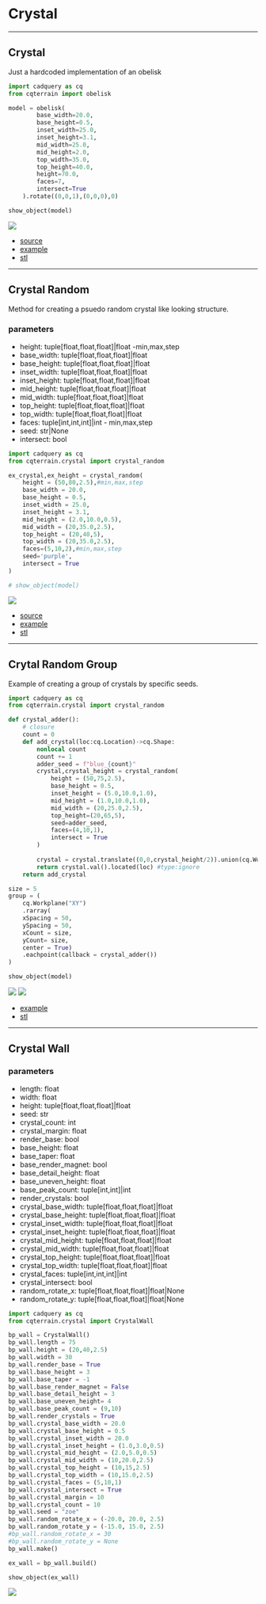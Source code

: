 # Crystal

---

## Crystal
Just a hardcoded implementation of an obelisk

``` python
import cadquery as cq
from cqterrain import obelisk

model = obelisk(
        base_width=20.0,
        base_height=0.5,
        inset_width=25.0,
        inset_height=3.1,
        mid_width=25.0,
        mid_height=2.0,
        top_width=35.0,
        top_height=40.0,
        height=70.0,
        faces=7,
        intersect=True
    ).rotate((0,0,1),(0,0,0),0)

show_object(model)
```

![](image/crystal/01.png)

* [source](../src/cqterrain/obelisk.py)
* [example](../example/crystal/crystal.py)
* [stl](../stl/crystal.stl)
  
---

## Crystal Random
Method for creating a psuedo random crystal like looking structure.

### parameters
* height: tuple[float,float,float]|float -min,max,step
* base_width: tuple[float,float,float]|float
* base_height: tuple[float,float,float]|float
* inset_width: tuple[float,float,float]|float
* inset_height: tuple[float,float,float]|float
* mid_height: tuple[float,float,float]|float
* mid_width: tuple[float,float,float]|float
* top_height: tuple[float,float,float]|float
* top_width: tuple[float,float,float]|float
* faces: tuple[int,int,int]|int - min,max,step
* seed: str|None
* intersect: bool

``` python
import cadquery as cq
from cqterrain.crystal import crystal_random

ex_crystal,ex_height = crystal_random(
    height = (50,80,2.5),#min,max,step
    base_width = 20.0,
    base_height = 0.5,
    inset_width = 25.0,
    inset_height = 3.1,
    mid_height = (2.0,10.0,0.5),
    mid_width = (20,35.0,2.5),
    top_height = (20,40,5),
    top_width = (20,35.0,2.5),
    faces=(5,10,2),#min,max,step
    seed='purple',
    intersect = True
)

# show_object(model)
```

![](image/crystal/02.png)

* [source](../src/cqterrain/crystal_random.py)
* [example](../example/crystal/crystal_random.py)
* [stl](../stl/crystal_random.stl)
  
---

## Crytal Random Group
Example of creating a group of crystals by specific seeds.

``` python
import cadquery as cq
from cqterrain.crystal import crystal_random

def crystal_adder():
    # closure
    count = 0
    def add_crystal(loc:cq.Location)->cq.Shape:
        nonlocal count
        count += 1
        adder_seed = f"blue_{count}"
        crystal,crystal_height = crystal_random(
            height = (50,75,2.5), 
            base_height = 0.5,
            inset_height = (5.0,10.0,1.0),
            mid_height = (1.0,10.0,1.0),
            mid_width = (20,25.0,2.5),
            top_height=(20,65,5),
            seed=adder_seed,
            faces=(4,10,1),
            intersect = True
        )
        
        crystal = crystal.translate((0,0,crystal_height/2)).union(cq.Workplane("XY").text(adder_seed,10,5).translate((0,25,30)))
        return crystal.val().located(loc) #type:ignore
    return add_crystal

size = 5
group = (
    cq.Workplane("XY")
    .rarray(
    xSpacing = 50, 
    ySpacing = 50,
    xCount = size, 
    yCount= size,
    center = True)
    .eachpoint(callback = crystal_adder())
)

show_object(model)
```

![](image/crystal/03.png)
![](image/crystal/04.png)

* [example](../example/crystal/crystal_random_group.py)
* [stl](../stl/crystal_random_group.stl)
  
---

## Crystal Wall

### parameters
* length: float 
* width: float 
* height: tuple[float,float,float]|float 
* seed: str
* crystal_count: int 
* crystal_margin: float 
* render_base: bool 
* base_height: float 
* base_taper: float 
* base_render_magnet: bool 
* base_detail_height: float 
* base_uneven_height: float 
* base_peak_count: tuple[int,int]|int 
* render_crystals: bool 
* crystal_base_width: tuple[float,float,float]|float 
* crystal_base_height: tuple[float,float,float]|float 
* crystal_inset_width: tuple[float,float,float]|float 
* crystal_inset_height: tuple[float,float,float]|float 
* crystal_mid_height: tuple[float,float,float]|float 
* crystal_mid_width: tuple[float,float,float]|float 
* crystal_top_height: tuple[float,float,float]|float 
* crystal_top_width: tuple[float,float,float]|float 
* crystal_faces: tuple[int,int,int]|int
* crystal_intersect: bool 
* random_rotate_x: tuple[float,float,float]|float|None 
* random_rotate_y: tuple[float,float,float]|float|None 

``` python
import cadquery as cq
from cqterrain.crystal import CrystalWall

bp_wall = CrystalWall()
bp_wall.length = 75
bp_wall.height = (20,40,2.5)
bp_wall.width = 30
bp_wall.render_base = True
bp_wall.base_height = 3
bp_wall.base_taper = -1
bp_wall.base_render_magnet = False
bp_wall.base_detail_height = 3
bp_wall.base_uneven_height= 4
bp_wall.base_peak_count = (9,10)
bp_wall.render_crystals = True
bp_wall.crystal_base_width = 20.0
bp_wall.crystal_base_height = 0.5
bp_wall.crystal_inset_width = 20.0
bp_wall.crystal_inset_height = (1.0,3.0,0.5)
bp_wall.crystal_mid_height = (2.0,5.0,0.5)
bp_wall.crystal_mid_width = (10,20.0,2.5)
bp_wall.crystal_top_height = (10,15,2.5)
bp_wall.crystal_top_width = (10,15.0,2.5)
bp_wall.crystal_faces = (5,10,1)
bp_wall.crystal_intersect = True
bp_wall.crystal_margin = 10
bp_wall.crystal_count = 10
bp_wall.seed = "zoe"
bp_wall.random_rotate_x = (-20.0, 20.0, 2.5)
bp_wall.random_rotate_y = (-15.0, 15.0, 2.5)
#bp_wall.random_rotate_x = 30
#bp_wall.random_rotate_y = None
bp_wall.make()

ex_wall = bp_wall.build()

show_object(ex_wall)
```

![](image/crystal/05.png)
